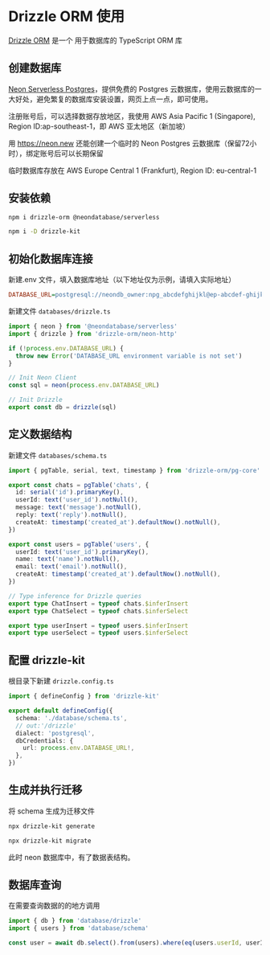 # Drizzle ORM 使用

[Drizzle ORM](https://orm.drizzle.team/) 是一个 用于数据库的 TypeScript ORM 库

## 创建数据库

[Neon Serverless Postgres](https://neon.tech/)，提供免费的 Postgres 云数据库，使用云数据库的一大好处，避免繁复的数据库安装设置，网页上点一点，即可使用。

注册账号后，可以选择数据存放地区，我使用 AWS Asia Pacific 1 (Singapore), Region ID:ap-southeast-1，即 AWS 亚太地区（新加坡）

用 https://neon.new 还能创建一个临时的 Neon Postgres 云数据库（保留72小时），绑定账号后可以长期保留

临时数据库存放在 AWS Europe Central 1 (Frankfurt), Region ID: eu-central-1

## 安装依赖

```sh
npm i drizzle-orm @neondatabase/serverless
```

```sh
npm i -D drizzle-kit
```

## 初始化数据库连接

新建.env 文件，填入数据库地址（以下地址仅为示例，请填入实际地址）

```ini
DATABASE_URL=postgresql://neondb_owner:npg_abcdefghijkl@ep-abcdef-ghijkl-mnopqrst-pooler.ap-southeast-1.aws.neon.tech/neondb?sslmode=require
```

新建文件 `databases/drizzle.ts`

```ts
import { neon } from '@neondatabase/serverless'
import { drizzle } from 'drizzle-orm/neon-http'

if (!process.env.DATABASE_URL) {
  throw new Error('DATABASE_URL environment variable is not set')
}

// Init Neon Client
const sql = neon(process.env.DATABASE_URL)

// Init Drizzle
export const db = drizzle(sql)
```

## 定义数据结构

新建文件 `databases/schema.ts`

```ts
import { pgTable, serial, text, timestamp } from 'drizzle-orm/pg-core'

export const chats = pgTable('chats', {
  id: serial('id').primaryKey(),
  userId: text('user_id').notNull(),
  message: text('message').notNull(),
  reply: text('reply').notNull(),
  createAt: timestamp('created_at').defaultNow().notNull(),
})

export const users = pgTable('users', {
  userId: text('user_id').primaryKey(),
  name: text('name').notNull(),
  email: text('email').notNull(),
  createAt: timestamp('created_at').defaultNow().notNull(),
})

// Type inference for Drizzle queries
export type ChatInsert = typeof chats.$inferInsert
export type ChatSelect = typeof chats.$inferSelect

export type userInsert = typeof users.$inferInsert
export type userSelect = typeof users.$inferSelect
```

## 配置 drizzle-kit

根目录下新建 `drizzle.config.ts`

```ts
import { defineConfig } from 'drizzle-kit'

export default defineConfig({
  schema: './database/schema.ts',
  // out:'/drizzle'
  dialect: 'postgresql',
  dbCredentials: {
    url: process.env.DATABASE_URL!,
  },
})
```

## 生成并执行迁移

将 schema 生成为迁移文件

```sh
npx drizzle-kit generate
```

```sh
npx drizzle-kit migrate
```

此时 neon 数据库中，有了数据表结构。

## 数据库查询

在需要查询数据的的地方调用

```ts
import { db } from 'database/drizzle'
import { users } from 'database/schema'

const user = await db.select().from(users).where(eq(users.userId, userId))
```
